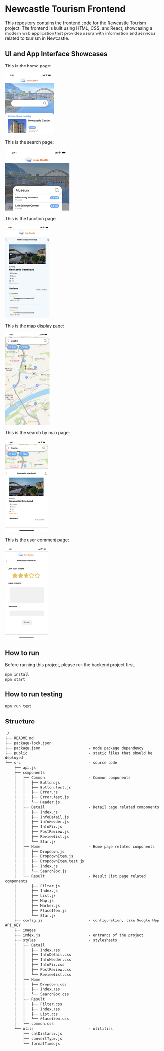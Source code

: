 
# Newcastle Tourism Frontend

This repository contains the frontend code for the Newcastle Tourism project. The frontend is built using HTML, CSS, and React, showcasing a modern web application that provides users with information and services related to tourism in Newcastle.

## UI and App Interface Showcases
 
This is the home page:

<img src="images/homepage.png" alt="Home Page" height="200">

This is the search page:

<img src="images/search.png" alt="Search Page" height="200" />

This is the function page:

<img src="images/function.png" alt="Function Page" height="300" />

This is the map display page:

<img src="images/mapdisplay.png" alt="Map Display" height="300" />

This is the search by map page:

<img src="images/searchbymap.png" alt="Search by Map" height="300" />

This is the user comment page:

<img src="images/comment.png" alt="User Review" height="300" />

## How to run

Before running this project, please run the backend project first.

```
npm install
npm start
```

## How to run testing

```
npm run test
```

## Structure

```
./
├── README.md
├── package-lock.json
├── package.json                      - node package dependency
├── public                            - static files that should be deployed
└── src                               - source code
    ├── api.js
    ├── components
    │   ├── Common                    - Common components
    │   │   ├── Button.js
    │   │   ├── Button.test.js
    │   │   ├── Error.js
    │   │   ├── Error.test.js
    │   │   └── Header.js
    │   ├── Detail                    - Detail page related components
    │   │   ├── Index.js
    │   │   ├── InfoDetail.js
    │   │   ├── InfoHeader.js
    │   │   ├── InfoPic.js
    │   │   ├── PostReview.js
    │   │   ├── ReviewList.js
    │   │   └── Star.js
    │   ├── Home                      - Home page related components
    │   │   ├── Dropdown.js
    │   │   ├── DropdownItem.js
    │   │   ├── DropdownItem.test.js
    │   │   ├── Index.js
    │   │   └── SearchBox.js
    │   └── Result                    - Result list page related components
    │       ├── Filter.js
    │       ├── Index.js
    │       ├── List.js
    │       ├── Map.js
    │       ├── Marker.js
    │       ├── PlaceItem.js
    │       └── Star.js
    ├── config.js                     - configuration, like Google Map API_KEY
    ├── images
    ├── index.js                      - entrance of the project
    ├── styles                        - stylesheets
    │   ├── Detail
    │   │   ├── Index.css
    │   │   ├── InfoDetail.css
    │   │   ├── InfoHeader.css
    │   │   ├── InfoPic.css
    │   │   ├── PostReview.css
    │   │   └── ReviewList.css
    │   ├── Home
    │   │   ├── Dropdown.css
    │   │   ├── Index.css
    │   │   └── SearchBox.css
    │   ├── Result
    │   │   ├── Filter.css
    │   │   ├── Index.css
    │   │   ├── List.css
    │   │   └── PlaceItem.css
    │   └── common.css
    └── utils                         - utilities
        ├── calDistance.js
        ├── convertType.js
        └── formatTime.js
```
